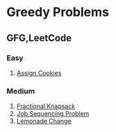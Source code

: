 # Greedy Problems

## GFG,LeetCode

### Easy
1. [Assign Cookies](https://leetcode.com/problems/assign-cookies/description/)

### Medium
1. [Fractional Knapsack](https://www.geeksforgeeks.org/problems/fractional-knapsack-1587115620/1?itm_source=geeksforgeeks&itm_medium=article&itm_campaign=bottom_sticky_on_article)
2. [Job Sequencing Problem](https://www.geeksforgeeks.org/problems/job-sequencing-problem-1587115620/1)
3. [Lemonade Change](https://leetcode.com/problems/lemonade-change/description/)
